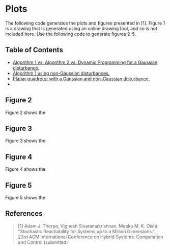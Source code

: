 # Plots

The following code generates the plots and figures presented in [1]. Figure 1 is a drawing that is generated using an online drawing tool, and so is not included here. Use the following code to generate figures 2-5.

## Table of Contents

* [Algorithm 1 vs. Algorithm 2 vs. Dynamic Programming for a Gaussian disturbance.](#figure_2)
* [Algorithm 1 using non-Gaussian disturbances.](#figure_3)
* [Planar quadrotor with a Gaussian and non-Gaussian disturbance.](#figure_4)
* [](#figure_5)

## Figure 2

Figure 2 shows the

## Figure 3

Figure 3 shows the

## Figure 4

Figure 4 shows the

## Figure 5

Figure 5 shows the



## References

> [1] Adam J. Thorpe, Vignesh Sivaramakrishnan, Meeko M. K. Oishi. "Stochastic
> Reachability for Systems up to a Million Dimensions."  23rd ACM International
> Conference on Hybrid Systems: Computation and Control (submitted)
